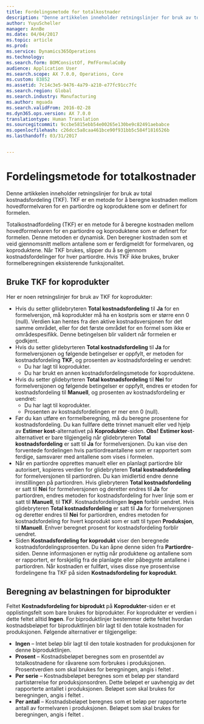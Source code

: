 ```yaml
---
title: Fordelingsmetode for totalkostnader
description: "Denne artikkelen inneholder retningslinjer for bruk av total kostnadsfordeling (TKF). TKF er en metode for å beregne kostnaden mellom hovedformelvaren for en partiordre og koproduktene som er definert for formelen."
author: YuyuScheller
manager: AnnBe
ms.date: 04/04/2017
ms.topic: article
ms.prod: 
ms.service: Dynamics365Operations
ms.technology: 
ms.search.form: BOMConsistOf, PmfFormulaCoBy
audience: Application User
ms.search.scope: AX 7.0.0, Operations, Core
ms.custom: 83852
ms.assetid: 7c14c3e5-9476-4a79-a210-e77fc91cc7fc
ms.search.region: Global
ms.search.industry: Manufacturing
ms.author: mguada
ms.search.validFrom: 2016-02-28
ms.dyn365.ops.version: AX 7.0.0
translationtype: Human Translation
ms.sourcegitcommit: 9ccbe5815ebb54e00265e130be9c82491aebabce
ms.openlocfilehash: c26dcc5a8caa461bce90f931bb5c584f1816526b
ms.lasthandoff: 03/31/2017


---
```


# <a name="total-cost-allocation-method"></a>Fordelingsmetode for totalkostnader

Denne artikkelen inneholder retningslinjer for bruk av total kostnadsfordeling (TKF). TKF er en metode for å beregne kostnaden mellom hovedformelvaren for en partiordre og koproduktene som er definert for formelen.

Totalkostnadfordeling (TKF) er en metode for å beregne kostnaden mellom hovedformelvaren for en partiordre og koproduktene som er definert for formelen. Denne metoden er dynamisk. Den beregner kostnaden som et veid gjennomsnitt mellom antallene som er ferdigmeldt for formelvaren, og koproduktene. Når TKF brukes, slipper du å se gjennom kostnadsfordelinger for hver partiordre. Hvis TKF ikke brukes, bruker formelberegningen eksisterende funksjonalitet.

## <a name="using-tca-for-coproducts"></a>Bruke TKF for koprodukter
Her er noen retningslinjer for bruk av TKF for koprodukter:

-   Hvis du setter gllidebryteren **Total kostnadsfordeling** til **Ja** for en formelversjon, må koprodukter må ha en kostpris som er større enn 0 (null). Verdien kan hentes fra den aktive kostnadsversjonen for det samme området, eller for det første området for en formel som ikke er områdespesifikk. Denne betingelsen blir validert når formelen er godkjent.
-   Hvis du setter glidebyrteren **Total kostnadsfordeling** til **Ja** for formelversjonen og følgende betingelser er oppfylt, er metoden for kostnadsfordeling **TKF**, og prosenten av kostnadsfordeling er uendret:
    -   Du har lagt til koprodukter.
    -   Du har brukt en annen kostnadsfordelingsmetode for koproduktene.
-   Hvis du setter glidebyrteren **Total kostnadsfordeling** til **Nei** for formelversjonen og følgende betingelser er oppfylt, endres er etoden for kostnadsfordeling til **Manuell**, og prosenten av kostnadsfordeling er uendret:
    -   Du har lagt til koprodukter.
    -   Prosenten av kostnadsfordelingen er mer enn 0 (null).
-   Før du kan utføre en formelberegning, må du beregne prosentene for kostnadsfordeling. Du kan fullføre dette trinnet manuelt eller ved hjelp av **Estimer kost**-alternativet på **Koprodukter**-siden. **Obs!** **Estimer kost**-alternativet er bare tilgjengelig når glidebryteren **Total kostnadsfordeling** er satt til **Ja** for formelversjonen. Du kan vise den forventede fordelingen hvis partiordreantallene som er rapportert som ferdige, samsvarer med antallene som vises i formelen.
-   Når en partiordre opprettes manuelt eller en planlagt partiordre blir autorisert, kopieres verdien for glidebryteren **Total kostnadsfordeling** for formelversjonen til partiordren. Du kan imidlertid endre denne innstillingen på partiordren. Hvis gliebryteren **Total kostnadsfordeling** er satt til **Nei** for formelversjonen og deretter endres til **Ja** for partiordren, endres metoden for kostnadsfordeling for hver linje som er satt til **Manuell**, til **TKF**. Kostnadsfordelingen **Ingen** forblir uendret. Hvis glidebryteren **Total kostnadsfordeling** er satt til **Ja** for formelversjonen og deretter endres til **Nei** for partiordren, endres metoden for kostnadsfordeling for hvert koprodukt som er satt til typen **Produksjon**, til **Manuell**. Enhver beregnet prosent for kostnadsfordeling forblir uendret.
-   Siden **Kostnadsfordeling for koprodukt** viser den beregnede kostnadsfordelingsprosenten. Du kan åpne denne siden fra **Partiordre**-siden. Denne informasjonen er nyttig når produktene og antallene som er rapportert, er forskjellig fra de planlagte eller påbegynte antallene i partiordren. Når kostnaden er fullført, vises disse nye prosentvise fordelingene fra TKF på siden **Kostnadsfordeling for koprodukt**.

## <a name="calculating-the-burden-for-byproducts"></a>Beregning av belastningen for biprodukter
Feltet **Kostnadsfordeling for biprodukt** på **Koprodukter**-siden er et opplistingsfelt som bare brukes for biprodukter. For koprodukter er verdien i dette feltet alltid **Ingen**. For biproduktlinjer bestemmer dette feltet hvordan kostnadsbeløpet for biproduktlinjen blir lagt til den totale kostnaden for produksjonen. Følgende alternativer er tilgjengelige:

-   **Ingen** – Intet beløp blir lagt til den totale kostnaden for produksjonen for denne biproduktlinjen.
-   **Prosent** – Kostnadsbeløpet beregnes som en prosentdel av totalkostnadene for råvarene som forbrukes i produksjonen. Prosentverdien som skal brukes for beregningen, angis i feltet .
-   **Per serie** – Kostnadsbeløpet beregnes som et beløp per standard partistørrelse for produksjonsordren. Dette beløpet er uavhengig av det rapporterte antallet i produksjonen. Beløpet som skal brukes for beregningen, angis i feltet .
-   **Per antall** – Kostnadsbeløpet beregnes som et beløp per rapporterte antall av formelvaren i produksjonen. Beløpet som skal brukes for beregningen, angis i feltet .




